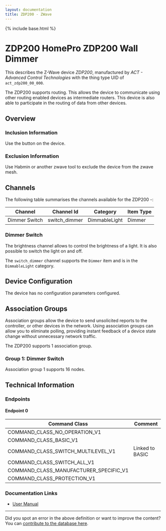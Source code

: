 ```yaml
---
layout: documentation
title: ZDP200 - ZWave
---
```


{% include base.html %}

# ZDP200 HomePro ZDP200 Wall Dimmer
This describes the Z-Wave device *ZDP200*, manufactured by *ACT - Advanced Control Technologies* with the thing type UID of ```act_zdp200_00_000```.

The ZDP200 supports routing. This allows the device to communicate using other routing enabled devices as intermediate routers.  This device is also able to participate in the routing of data from other devices.

## Overview

### Inclusion Information

Use the button on the device.

### Exclusion Information

Use Habmin or another zwave tool to exclude the device from the zwave mesh.

## Channels

The following table summarises the channels available for the ZDP200 -:

| Channel | Channel Id | Category | Item Type |
|---------|------------|----------|-----------|
| Dimmer Switch | switch_dimmer | DimmableLight | Dimmer | 

### Dimmer Switch

The brightness channel allows to control the brightness of a light.
            It is also possible to switch the light on and off.

The ```switch_dimmer``` channel supports the ```Dimmer``` item and is in the ```DimmableLight``` category.



## Device Configuration

The device has no configuration parameters configured.

## Association Groups

Association groups allow the device to send unsolicited reports to the controller, or other devices in the network. Using association groups can allow you to eliminate polling, providing instant feedback of a device state change without unnecessary network traffic.

The ZDP200 supports 1 association group.

### Group 1: Dimmer Switch


Association group 1 supports 16 nodes.

## Technical Information

### Endpoints

#### Endpoint 0

| Command Class | Comment |
|---------------|---------|
| COMMAND_CLASS_NO_OPERATION_V1| |
| COMMAND_CLASS_BASIC_V1| |
| COMMAND_CLASS_SWITCH_MULTILEVEL_V1| Linked to BASIC|
| COMMAND_CLASS_SWITCH_ALL_V1| |
| COMMAND_CLASS_MANUFACTURER_SPECIFIC_V1| |
| COMMAND_CLASS_PROTECTION_V1| |

### Documentation Links

* [User Manual](https://www.cd-jackson.com/zwave_device_uploads/385/ZDP200-instr.pdf)

---

Did you spot an error in the above definition or want to improve the content?
You can [contribute to the database here](http://www.cd-jackson.com/index.php/zwave/zwave-device-database/zwave-device-list/devicesummary/385).
